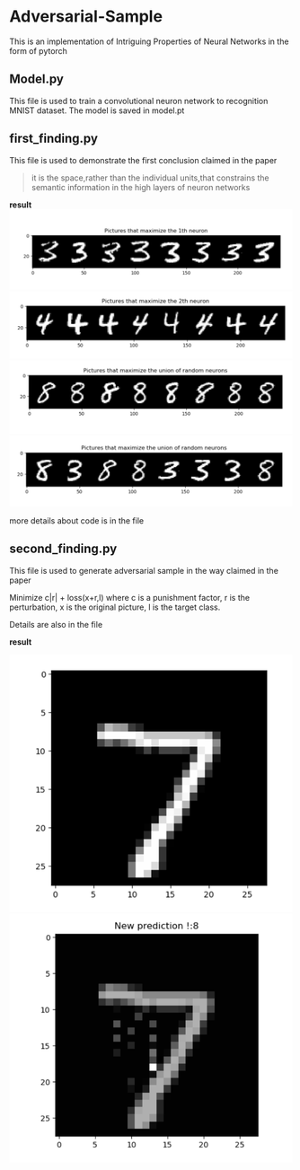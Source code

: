 # Adversarial-Sample
This is an implementation of Intriguing Properties of Neural Networks in the form of pytorch

## Model.py
  This file is used to train a convolutional neuron network to recognition MNIST dataset.
  The model is saved in model.pt


## first_finding.py
  This file is used to demonstrate the first conclusion claimed in the paper

> it is the space,rather than the individual units,that constrains the semantic information in the high layers of neuron networks

  **result**
![avatar](/IPNN/result/1.PNG)
![avatar](/IPNN/result/2.PNG)
![avatar](/IPNN/result/3.PNG)
![avatar](/IPNN/result/4.PNG)

more details about code is in the file

## second_finding.py
  This file is used to generate adversarial sample in the way claimed in the paper
    
  Minimize c|r| + loss(x+r,l) where c is a punishment factor, r is the perturbation, x is the original picture, l is the target class.

  Details are also in the file

  **result**

![avatar](/IPNN/result/before_attack.PNG)
![avatar](/IPNN/result/after_attack.PNG)
